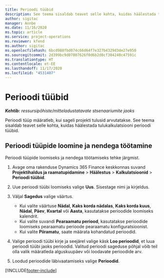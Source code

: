 ```yaml
---
title: Perioodi tüübid
description: See teema sisaldab teavet selle kohta, kuidas häälestada tulukalkulatsiooni perioodi tüübid.
author: sigitac
manager: Annbe
ms.date: 11/16/2020
ms.topic: article
ms.service: project-operations
ms.reviewer: kfend
ms.author: sigitac
ms.openlocfilehash: 6bcd988fbd074c66d64f7e327b4329d3de27e950
ms.sourcegitcommit: 2d399bc9d07807626f0d6b2d0cf304240c47591c
ms.translationtype: HT
ms.contentlocale: et-EE
ms.lasthandoff: 11/17/2020
ms.locfileid: "4531407"
---
```

# <a name="period-types"></a>Perioodi tüübid

_**Kehtib:** ressursipõhiste/mitteladustatavate stsenaariumite jaoks_

Perioodi tüüp määratleb, kui sageli projekti tulusid arvutatakse. See teema sisaldab teavet selle kohta, kuidas häälestada tulukalkulatsiooni perioodi tüübid. 

## <a name="create-and-work-with-period-types"></a>Perioodi tüüpide loomine ja nendega töötamine
Perioodi tüüpide loomiseks ja nendega töötamiseks tehke järgmist.

1. Avage oma rakenduse Dynamics 365 Finance keskkonnas suvand **Projektihaldus ja raamatupidamine** > **Häälestus** > **Kalkulatsioonid** > **Perioodi tüübid**.
2. Uue perioodi tüübi loomiseks valige **Uus**. Sisestage nimi ja kirjeldus.
3. Väljal **Sagedus** valige väärtus.

    - Kui valite väärtuse **Nädal**, **Kaks korda nädalas**, **Kaks korda kuus**, **Nädal**, **Päev**, **Kvartal** või **Aasta**, kasutatakse perioodide loomiseks kalendrit. 
    - Kui valite suvandi **Pearaamatu periood**, kasutatakse perioodide loomiseks pearaamatu perioode pearaamatu konfiguratsioonist.
    - Kui valite **Piiramatu**, saate määrata kohandatud perioodid.
4. Valige perioodi tüübi kirje ja seejärel valige käsk **Loo perioodid**, et luua perioodi tüübi jaoks perioodid. Valitud perioodi sageduse põhjal võib teil olla valik määratleda alguskuupäev või loodavate perioodide arv.
5. Loodud perioodide läbivaatamiseks valige **Perioodid**.



[!INCLUDE[footer-include](../includes/footer-banner.md)]